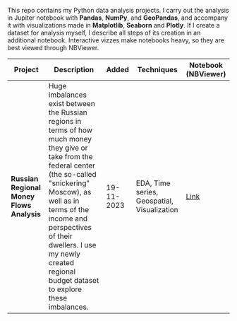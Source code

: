 This repo contains my Python data analysis projects. I carry out the analysis in Jupiter notebook with <b>Pandas</b>, <b>NumPy</b>, and <b>GeoPandas</b>, and accompany it with visualizations made in <b>Matplotlib</b>, <b>Seaborn</b> and <b>Plotly</b>.
If I create a dataset for analysis myself, I describe all steps of its creation in an additional notebook.
Interactive vizzes make notebooks heavy, so they are best viewed through NBViewer. 

| Project | Description | Added | Techniques | Notebook (NBViewer) | 
| --- | --- | --- | --- | --- |
| <b>Russian Regional Money Flows Analysis</b> | Huge imbalances exist between the Russian regions in terms of how much money they give or take from the federal center (the so-called "snickering" Moscow), as well as in terms of the income and perspectives of their dwellers. I use my newly created regional budget dataset to explore these imbalances. | 19-11-2023 | EDA, Time series, Geospatial, Visualization | [Link](https://nbviewer.org/github/lomska/Data-Analysis-Python/blob/main/Russian-Regional-Money-Analysis/Russian_Regional_Money_Analysis.ipynb) |
